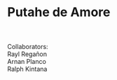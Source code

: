 <h1>Putahe de Amore</h1>
<br>
<br>
Collaborators:<br>
Rayl Regañon<br>
Arnan Planco<br>
Ralph Kintana

